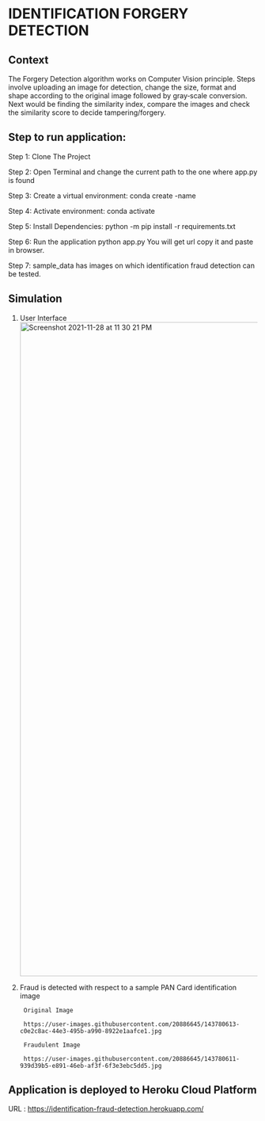 # IDENTIFICATION FORGERY DETECTION

## Context
The Forgery Detection algorithm works on Computer Vision principle. Steps involve uploading an image for detection, change the size, format
and shape according to the original image followed by gray‑scale conversion. Next would be finding the similarity index, compare the images
and check the similarity score to decide tampering/forgery.


## Step to run application:

Step 1:	Clone The Project

Step 2: Open Terminal and change the current path to the one where app.py is found

Step 3: Create a virtual environment: conda create -name <environment name>

Step 4: Activate environment: conda activate <environment name>

Step 5: Install Dependencies: python -m pip install -r requirements.txt

Step 6: Run the application python app.py You will get url copy it and paste in browser.
        
Step 7: sample_data has images on which identification fraud detection can be tested.
        
## Simulation
        
 1) User Interface
        <img width="1321" alt="Screenshot 2021-11-28 at 11 30 21 PM" src="https://user-images.githubusercontent.com/20886645/143780492-e1d14470-31bb-4ff7-be66-0c0b70de1e47.png">
 
2) Fraud is detected with respect to a sample PAN Card identification image
        
        Original Image 
    
        https://user-images.githubusercontent.com/20886645/143780613-c0e2c8ac-44e3-495b-a990-8922e1aafce1.jpg

        Fraudulent Image
        
        https://user-images.githubusercontent.com/20886645/143780611-939d39b5-e891-46eb-af3f-6f3e3ebc5dd5.jpg
        
## Application is deployed to Heroku Cloud Platform 

URL : https://identification-fraud-detection.herokuapp.com/ 
